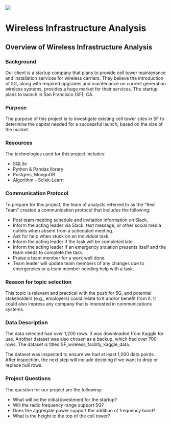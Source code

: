 ![](RackMultipart20210625-4-1utfyc8_html_4ab7d68794401d90.png)

# Wireless Infrastructure Analysis

## Overview of Wireless Infrastructure Analysis

### Background

Our client is a startup company that plans to provide cell tower maintenance and installation services for wireless carriers. They believe the introduction of 5G, along with required upgrades and maintenance on current generation wireless systems, provides a huge market for their services. The startup plans to launch in San Francisco (SF), CA. 

### Purpose

The purpose of this project is to investigate existing cell tower sites in SF to determine the capital needed for a successful launch, based on the size of the market.

### Resources

The technologies used for this project includes:

- SQLite
- Python & Pandas library
- Postgres, MongoDB 
- Algorithm – Scikit-Learn

### Communication Protocol

To prepare for this project, the team of analysts referred to as the "Red Team" created a communication protocol that includes the following:

- Post team meeting schedule and invitation information on Slack. 
- Inform the acting leader via Slack, text message, or other social media outlets when absent from a scheduled meeting.
- Ask for help when stuck on an individual task.
- Inform the acting leader if the task will be completed late.
- Inform the acting leader if an emergency situation presents itself and the team needs to complete the task.
- Praise a team member for a work well done.
- Team leader will update team members of any changes due to emergencies or a team member needing help with a task.

### Reason for topic selection

This topic is relevant and practical with the push for 5G, and potential stakeholders (e.g., employers) could relate to it and/or benefit from it. It could also impress any company that is interested in communications systems.

### Data Description

The data selected had over 1,200 rows. It was downloaded from Kaggle for use. Another dataset was also chosen as a backup, which had over 700 rows. The dataset is titled SF\_wireless\_facility\_kaggle\_data. 

The dataset was inspected to ensure we had at least 1,000 data points. After inspection, the next step will include deciding if we want to drop or replace null rows.

### Project Questions

The question for our project are the following:

- What will be the initial investment for the startup?
- Will the radio frequency range support 5G?
- Does the aggregate power support the addition of frequency band?
- What is the height to the top of the cell tower?

